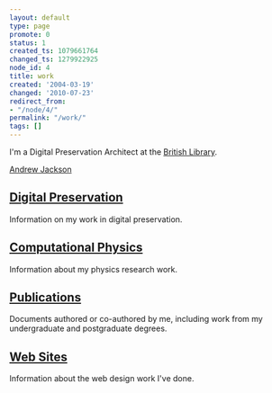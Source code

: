 ```yaml
---
layout: default
type: page
promote: 0
status: 1
created_ts: 1079661764
changed_ts: 1279922925
node_id: 4
title: work
created: '2004-03-19'
changed: '2010-07-23'
redirect_from:
- "/node/4/"
permalink: "/work/"
tags: []
---
```

I'm a Digital Preservation Architect at the [British Library](http://www.bl.uk/).

<script type="text/javascript" src="http://www.linkedin.com/js/public-profile/widget-os.js"></script>
<a class="linkedin-profileinsider-inline" href="http://www.linkedin.com/in/andrewnjackson">Andrew Jackson</a>

[Digital Preservation](/work/digitalpreservation)
-------------------------------------------------
Information on my work in digital preservation.

[Computational Physics](/work/physics/)
---------------------------------------
Information about my physics research work.

[Publications](/work/publications)
---------------------------------
Documents authored or co-authored by me, including work from my undergraduate and postgraduate degrees.

[Web Sites](/work/websites/)
----------------------------
Information about the web design work I've done.



